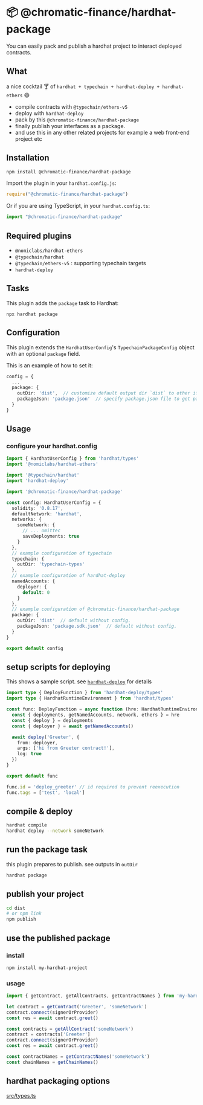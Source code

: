 # :package: @chromatic-finance/hardhat-package

You can easily pack and publish a hardhat project to interact deployed contracts.

## What
a nice cocktail :cocktail: of `hardhat + typechain + hardhat-deploy + hardhat-ethers` :smile:
- compile contracts with `@typechain/ethers-v5`
- deploy with `hardhat-deploy`
- pack by this `@chromatic-finance/hardhat-package`
- finally publish your interfaces as a package.
- and use this in any other related projects for example a web front-end project etc 

## Installation

```bash
npm install @chromatic-finance/hardhat-package
```

Import the plugin in your `hardhat.config.js`:

```js
require("@chromatic-finance/hardhat-package")
```

Or if you are using TypeScript, in your `hardhat.config.ts`:

```ts
import "@chromatic-finance/hardhat-package"
```

## Required plugins

- `@nomiclabs/hardhat-ethers` 
- `@typechain/hardhat`
- `@typechain/ethers-v5` : supporting typechain targets 
- `hardhat-deploy`

## Tasks

This plugin adds the `package` task to Hardhat:
```
npx hardhat package
```

## Configuration

This plugin extends the `HardhatUserConfig`'s `TypechainPackageConfig` object with an optional `package` field.

This is an example of how to set it:

```ts
config = {
  ...
  package: {
    outDir: 'dist',  // customize default output dir `dist` to other if you want.
    packageJson: 'package.json'  // specify package.json file to get partial meta information of your package 
  }
}
```

## Usage

### configure your hardhat.config
```ts
import { HardhatUserConfig } from 'hardhat/types'
import '@nomiclabs/hardhat-ethers'

import '@typechain/hardhat'
import 'hardhat-deploy'

import '@chromatic-finance/hardhat-package'

const config: HardhatUserConfig = {
  solidity: '0.8.17',
  defaultNetwork: 'hardhat',
  networks: {
    someNetwork: {
      // ... omittec
      saveDeployments: true
    }
  },
  // example configuration of typechain
  typechain: {
    outDir: 'typechain-types'
  },
  // example configuration of hardhat-deploy
  namedAccounts: {
    deployer: {
      default: 0
    }
  },
  // example configuration of @chromatic-finance/hardhat-package
  package: {
    outDir: 'dist'  // default without config.
    packageJson: 'package.sdk.json'  // default without config.
  }
}

export default config

```

## setup scripts for deploying

This shows a sample script. see [`hardhat-deploy`](https://github.com/wighawag/hardhat-deploy) for details

```ts
import type { DeployFunction } from 'hardhat-deploy/types'
import type { HardhatRuntimeEnvironment } from 'hardhat/types'

const func: DeployFunction = async function (hre: HardhatRuntimeEnvironment) {
  const { deployments, getNamedAccounts, network, ethers } = hre
  const { deploy } = deployments
  const { deployer } = await getNamedAccounts()

  await deploy('Greeter', {
    from: deployer,
    args: ['hi from Greeter contract!'],
    log: true
  })
}

export default func

func.id = 'deploy_greeter' // id required to prevent reexecution
func.tags = ['test', 'local']

```
## compile & deploy

```bash
hardhat compile
hardhat deploy --network someNetwork
```

## run the package task

this plugin prepares to publish. see outputs in `outDir`
```bash
hardhat package
```

## publish your project

```bash
cd dist
# or npm link
npm publish  
```

## use the published package

### install
```bash
npm install my-hardhat-project
```

### usage

```ts
import { getContract, getAllContracts, getContractNames } from 'my-hardhat-project'

let contract = getContract('Greeter', 'someNetwork')
contract.connect(signerOrProvider)
const res = await contract.greet()

const contracts = getAllContract('someNetwork')
contract = contracts['Greeter']
contract.connect(signerOrProvider)
const res = await contract.greet()

const contractNames = getContractNames('someNetwork')
const chainNames = getChainNames()

```

## hardhat packaging options


[src/types.ts](src/types.ts)
